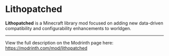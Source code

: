# Lithopatched

**Lithopatched** is a Minecraft library mod focused on adding new data-driven compatibility and configurability enhancements to worldgen.

---

View the full description on the Modrinth page here: https://modrinth.com/mod/lithopatched